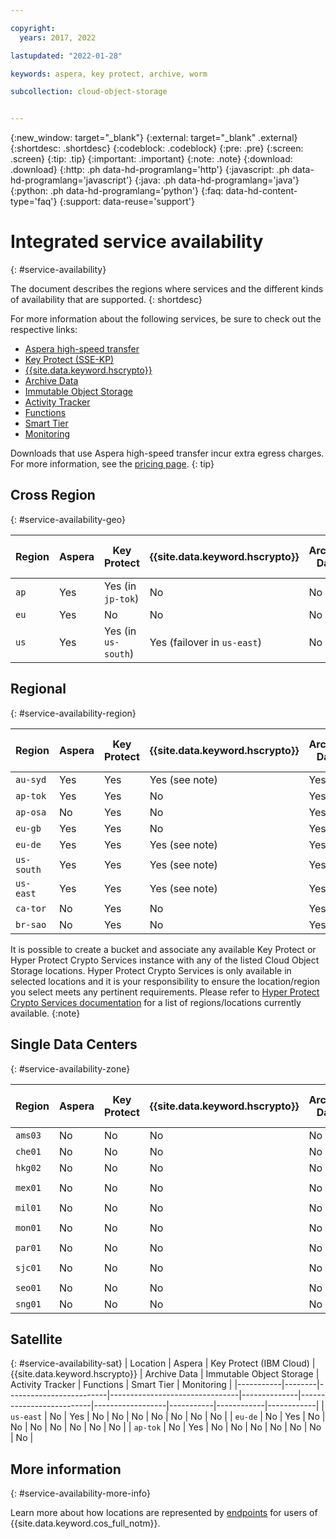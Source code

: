 ```yaml
---

copyright:
  years: 2017, 2022

lastupdated: "2022-01-28"

keywords: aspera, key protect, archive, worm

subcollection: cloud-object-storage


---
```

{:new_window: target="_blank"}
{:external: target="_blank" .external}
{:shortdesc: .shortdesc}
{:codeblock: .codeblock}
{:pre: .pre}
{:screen: .screen}
{:tip: .tip}
{:important: .important}
{:note: .note}
{:download: .download} 
{:http: .ph data-hd-programlang='http'} 
{:javascript: .ph data-hd-programlang='javascript'} 
{:java: .ph data-hd-programlang='java'} 
{:python: .ph data-hd-programlang='python'}
{:faq: data-hd-content-type='faq'}
{:support: data-reuse='support'}

# Integrated service availability
{: #service-availability}

The document describes the regions where services and the different kinds of availability that are supported.
{: shortdesc}

For more information about the following services, be sure to check out the respective links:

* [Aspera high-speed transfer](/docs/cloud-object-storage/basics?topic=cloud-object-storage-aspera)
* [Key Protect (SSE-KP)](/docs/cloud-object-storage?topic=cloud-object-storage-kp)
* [{{site.data.keyword.hscrypto}}](/docs/cloud-object-storage?topic=cloud-object-storage-hpcs)
* [Archive Data](/docs/cloud-object-storage/basics?topic=cloud-object-storage-archive)
* [Immutable Object Storage](/docs/cloud-object-storage/basics?topic=cloud-object-storage-immutable)
* [Activity Tracker](/docs/Activity-Tracker-with-LogDNA?topic=Activity-Tracker-with-LogDNA-getting-started)
* [Functions](/docs/cloud-object-storage?topic=cloud-object-storage-functions)
* [Smart Tier](/docs/cloud-object-storage?topic=cloud-object-storage-billing#smart-tier-pricing-details)
* [Monitoring](/docs/cloud-object-storage?topic=cloud-object-storage-mm-cos-integration)



Downloads that use Aspera high-speed transfer incur extra egress charges. For more information, see the [pricing page](https://www.ibm.com/cloud/object-storage).
{: tip}

## Cross Region
{: #service-availability-geo}

| Region | Aspera | Key Protect         | {{site.data.keyword.hscrypto}} | Archive Data | Immutable Object Storage | Activity Tracker | Functions | Smart Tier | Monitoring |
|--------|--------|---------------------|--------------------------------|--------------|--------------------------|------------------|-----------|------------|------------|
| `ap`   | Yes    | Yes (in `jp-tok`)   | No                             | No           | No                       | `ap-tok`         | No        | Yes        | `ap-tok`   |
| `eu`   | Yes    | No                  | No                             | No           | No                       | `eu-de`          | No        | Yes        | `eu-de`    |
| `us`   | Yes    | Yes (in `us-south`) | Yes (failover in `us-east`)    | No           | Yes                      | `us-south`       | No        | Yes        | `us-south` |


## Regional
{: #service-availability-region}

| Region     | Aspera | Key Protect | {{site.data.keyword.hscrypto}} | Archive Data | Immutable Object Storage | Activity Tracker | Functions | Smart Tier | Monitoring |
|------------|--------|-------------|--------------------------------|--------------|--------------------------|------------------|-----------|------------|------------|
| `au-syd`   | Yes    | Yes         | Yes (see note)                 | Yes          | Yes                      | `au-syd`         | No        | Yes        | `au-syd`   |
| `ap-tok`   | Yes    | Yes         | No                             | Yes          | Yes                      | `ap-tok`         | Yes       | Yes        | `ap-tok`   |
| `ap-osa`   | No     | Yes         | No                             | Yes          | Yes                      | `ap-osa`         | Yes       | Yes        | `ap-osa`   |
| `eu-gb`    | Yes    | Yes         | No                             | Yes          | Yes                      | `eu-gb`          | Yes       | Yes        | `eu-gb`    |
| `eu-de`    | Yes    | Yes         | Yes (see note)                 | Yes          | Yes                      | `eu-de`          | Yes       | Yes        | `eu-de`    |
| `us-south` | Yes    | Yes         | Yes (see note)                 | Yes          | Yes                      | `us-south`       | Yes       | Yes        | `us-south` |
| `us-east`  | Yes    | Yes         | Yes (see note)                 | Yes          | Yes                      | `us-east`        | Yes       | Yes        | `us-east`  |
| `ca-tor`   | No     | Yes         | No                             | Yes          | Yes                      | `ca-tor`         | No        | Yes        | `ca-tor`   |
| `br-sao`   | No     | Yes         | No                             | Yes          | Yes                      | `br-sao`         | No        | Yes        | `br-sao`   |

It is possible to create a bucket and associate any available Key Protect or Hyper Protect Crypto Services instance with any of the listed Cloud Object Storage locations. Hyper Protect Crypto Services is only available in selected locations and it is your responsibility to ensure the location/region you select meets any pertinent requirements. Please refer to [Hyper Protect Crypto Services documentation](/docs/hs-crypto?topic=hs-crypto-regions) for a list of regions/locations currently available. 
{:note}

## Single Data Centers
{: #service-availability-zone}

| Region  | Aspera | Key Protect | {{site.data.keyword.hscrypto}} | Archive Data | Immutable Object Storage | Activity Tracker | Functions | Smart Tier | Monitoring |
|---------|--------|-------------|--------------------------------|--------------|--------------------------|------------------|-----------|------------|------------|
| `ams03` | No     | No          | No                             | No           | No                       | `eu-de`          | No        | Yes        | `eu-de`    |
| `che01` | No     | No          | No                             | No           | No                       | `ap-tok`         | No        | Yes        | `ap-tok`   |
| `hkg02` | No     | No          | No                             | No           | No                       | `ap-tok`         | No        | Yes        | `ap-tok`   |
| `mex01` | No     | No          | No                             | No           | No                       | `us-south`       | No        | Yes        | `us-south` |
| `mil01` | No     | No          | No                             | No           | No                       | `eu-de`          | No        | Yes        | `eu-de`    |
| `mon01` | No     | No          | No                             | No           | No                       | `us-south`       | No        | Yes        | `us-south` |
| `par01` | No     | No          | No                             | No           | No                       | `eu-de`          | No        | Yes        | `eu-de`    |
| `sjc01` | No     | No          | No                             | No           | No                       | `us-south`       | No        | Yes        | `us-south` |
| `seo01` | No     | No          | No                             | No           | No                       | `ap-tok`         | No        | Yes        | `ap-tok`   |
| `sng01` | No     | No          | No                             | No           | No                       | `ap-tok`         | No        | Yes        | `ap-tok`   |

## Satellite 
{: #service-availability-sat}
| Location  | Aspera | Key Protect (IBM Cloud) | {{site.data.keyword.hscrypto}} | Archive Data | Immutable Object Storage | Activity Tracker | Functions | Smart Tier | Monitoring |
|-----------|--------|-------------------------|--------------------------------|--------------|--------------------------|------------------|-----------|------------|------------|
| `us-east` | No     | Yes                     | No                             | No           | No                       | No               | No        | No         | No         |
| `eu-de`   | No     | Yes                     | No                             | No           | No                       | No               | No        | No         | No         |
| `ap-tok`  | No     | Yes                     | No                             | No           | No                       | No               | No        | No         | No         |


## More information
{: #service-availability-more-info}

Learn more about how locations are represented by [endpoints](/docs/services/cloud-object-storage?topic=cloud-object-storage-endpoints) for users of {{site.data.keyword.cos_full_notm}}.